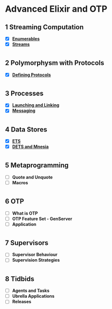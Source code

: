 # Advanced Elixir and OTP
## 1 Streaming Computation
+ [x] **[Enumerables](1_streaming_computation/1_enumerables.md)**
+ [X] **[Streams](1_streaming_computation/2_streams.md)**
  
#
## 2 Polymorphysm with Protocols
+ [x] **[Defining Protocols](2_polymorphism_with_protocols/2_1_definig_protocols.md)**

#
## 3 Processes
+ [x] **[Launching and Linking](3_processes/3_1_processes_launching.md)**
+ [x] **[Messaging](3_processes/3_2_process_messaging.md)**

#
## 4 Data Stores
+ [x] **[ETS](4_data_stores/4_1_ets.md)**
+ [x] **[DETS and Mnesia](4_data_stores/4_2_dets_and_mnesia.md)**

#
## 5 Metaprogramming
+ [ ] **Quote and Unquote**
+ [ ] **Macros**

#
## 6 OTP
+ [ ] **What is OTP**
+ [ ] **OTP Feature Set - GenServer**
+ [ ] **Application**

#
## 7 Supervisors
+ [ ] **Supervisor Behaviour**
+ [ ] **Supervision Strategies**

#
## 8 Tidbids
+ [ ] **Agents and Tasks**
+ [ ] **Ubrella Applications**
+ [ ] **Releases**
